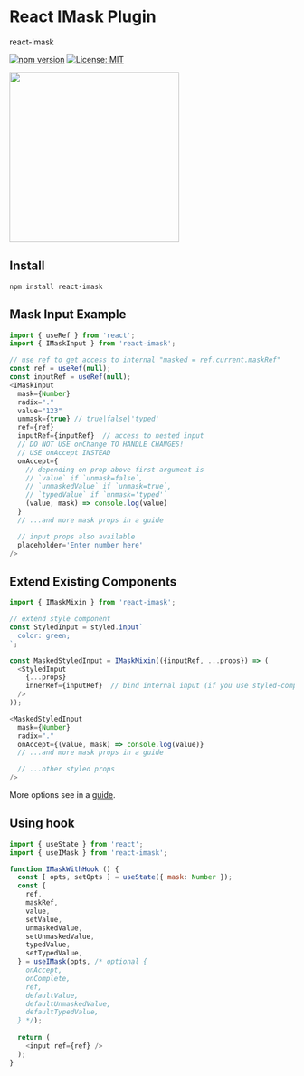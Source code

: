 # React IMask Plugin
react-imask

[![npm version](https://badge.fury.io/js/react-imask.svg)](https://badge.fury.io/js/react-imask)
[![License: MIT](https://img.shields.io/badge/License-MIT-yellow.svg)](https://opensource.org/licenses/MIT)

<a href="https://opencollective.com/imask/donate" target="_blank">
  <img src="https://opencollective.com/imask/donate/button.png?color=blue" width=300 />
</a>

## Install
`npm install react-imask`

## Mask Input Example
```javascript
import { useRef } from 'react';
import { IMaskInput } from 'react-imask';

// use ref to get access to internal "masked = ref.current.maskRef"
const ref = useRef(null);
const inputRef = useRef(null);
<IMaskInput
  mask={Number}
  radix="."
  value="123"
  unmask={true} // true|false|'typed'
  ref={ref}
  inputRef={inputRef}  // access to nested input
  // DO NOT USE onChange TO HANDLE CHANGES!
  // USE onAccept INSTEAD
  onAccept={
    // depending on prop above first argument is
    // `value` if `unmask=false`,
    // `unmaskedValue` if `unmask=true`,
    // `typedValue` if `unmask='typed'`
    (value, mask) => console.log(value)
  }
  // ...and more mask props in a guide

  // input props also available
  placeholder='Enter number here'
/>
```

## Extend Existing Components
```javascript
import { IMaskMixin } from 'react-imask';

// extend style component
const StyledInput = styled.input`
  color: green;
`;

const MaskedStyledInput = IMaskMixin(({inputRef, ...props}) => (
  <StyledInput
    {...props}
    innerRef={inputRef}  // bind internal input (if you use styled-components V4, use "ref" instead "innerRef")
  />
));

<MaskedStyledInput
  mask={Number}
  radix="."
  onAccept={(value, mask) => console.log(value)}
  // ...and more mask props in a guide

  // ...other styled props
/>
```
More options see in a [guide](https://imask.js.org/guide.html).

## Using hook
```javascript
import { useState } from 'react';
import { useIMask } from 'react-imask';

function IMaskWithHook () {
  const [ opts, setOpts ] = useState({ mask: Number });
  const {
    ref,
    maskRef,
    value,
    setValue,
    unmaskedValue,
    setUnmaskedValue,
    typedValue,
    setTypedValue,
  } = useIMask(opts, /* optional {
    onAccept,
    onComplete,
    ref,
    defaultValue,
    defaultUnmaskedValue,
    defaultTypedValue,
  } */);
  
  return (
    <input ref={ref} />
  );
}
```
